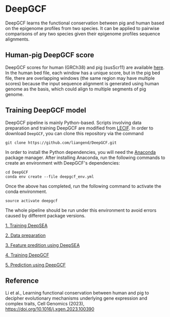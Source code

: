# DeepGCF

DeepGCF learns the functional conservation between pig and human based on the epigenome profiles from two species. It can be applied to pairwise comparisons of any two species given their epigenome profiles sequence alignments.

## Human-pig DeepGCF score

DeepGCF scores for human (GRCh38) and pig (susScr11) are available [here](https://farm.cse.ucdavis.edu/~liangend/DeepGCF/). In the human bed file, each window has a unique score, but in the pig bed file, there are overlapping windows (the same region may have multiple scores) because the input sequence alignment is generated using human genome as the basis, which could align to multiple segments of pig genome.

## Training DeepGCF model
DeepGCF pipeline is mainly Python-based. Scripts involving data preparation and training DeepGCF are modified from [LECIF](https://github.com/ernstlab/LECIF). In order to download `DeepGCF`, you can clone this repository via the command
```
git clone https://github.com/liangend/DeepGCF.git
```
In order to install the Python dependencies, you will need the [Anaconda](https://www.anaconda.com/download) package manager. After installing Anaconda, run the following commands to create an environment with DeepGCF's dependencies:
```
cd DeepGCF
conda env create --file deepgcf_env.yml
```
Once the above has completed, run the following command to activate the conda environment. 
```
source activate deepgcf
```
The whole pipeline should be run under this environment to avoid errors caused by different package versions.

[1. Training DeepSEA](https://github.com/liangend/DeepGCF/tree/main/tutorial/1_train_deepsea.md)

[2. Data preparation](https://github.com/liangend/DeepGCF/tree/main/tutorial/2_data_prep.md)

[3. Feature predition using DeepSEA](https://github.com/liangend/DeepGCF/tree/main/tutorial/3_pred_deepsea.md)

[4. Training DeepGCF](https://github.com/liangend/DeepGCF/tree/main/tutorial/4_train_deepgcf.md)

[5. Prediction using DeepGCF](https://github.com/liangend/DeepGCF/tree/main/tutorial/5_pred_deepgcf.md)

## Reference
Li et al., Learning functional conservation between human and pig to decipher evolutionary mechanisms underlying gene expression and complex traits, Cell Genomics (2023), https://doi.org/10.1016/j.xgen.2023.100390


